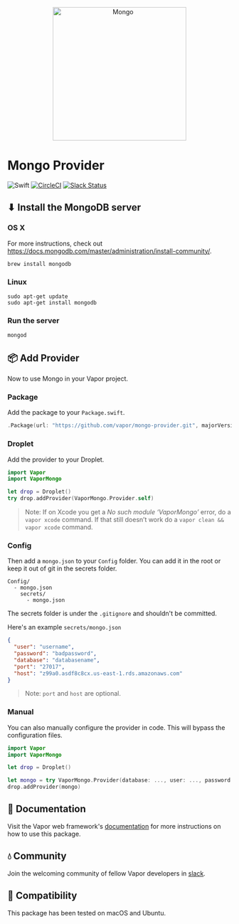 <p align="center">
    <img 
        src="https://thumbsplus.tutsplus.com/uploads/users/1116/posts/24835/preview_image/mongodb-logo.png?height=300&width=300" 
        align="center" 
        alt="Mongo"
        width="300px"
    >
</p>

# Mongo Provider

![Swift](http://img.shields.io/badge/swift-3.0-brightgreen.svg)
[![CircleCI](https://circleci.com/gh/vapor/mongo-provider.svg?style=shield)](https://circleci.com/gh/vapor-community/mongo-provider)
[![Slack Status](http://vapor.team/badge.svg)](http://vapor.team)

## ⬇ Install the MongoDB server

### OS X

For more instructions, check out https://docs.mongodb.com/master/administration/install-community/.

```shell
brew install mongodb
```

### Linux

```shell
sudo apt-get update
sudo apt-get install mongodb
```

### Run the server

```shell
mongod
```

## 📦 Add Provider

Now to use Mongo in your Vapor project.

### Package

Add the package to your `Package.swift`.

```swift
.Package(url: "https://github.com/vapor/mongo-provider.git", majorVersion: 2)
```

### Droplet

Add the provider to your Droplet.

```swift
import Vapor
import VaporMongo

let drop = Droplet()
try drop.addProvider(VaporMongo.Provider.self)
```
> Note: If on Xcode you get a _No such module ‘VaporMongo’_ error, do a `vapor xcode` command. 
> If that still doesn’t work do a `vapor clean && vapor xcode` command.

### Config

Then add a `mongo.json` to your `Config` folder. You can add it in the root or keep it out of git in the secrets folder.

```
Config/
  - mongo.json
    secrets/
      - mongo.json
```

The secrets folder is under the `.gitignore` and shouldn't be committed.

Here's an example `secrets/mongo.json`

```json
{
  "user": "username",
  "password": "badpassword",
  "database": "databasename",
  "port": "27017",
  "host": "z99a0.asdf8c8cx.us-east-1.rds.amazonaws.com"
}
```

> Note: `port` and `host` are optional.

### Manual

You can also manually configure the provider in code. This will bypass the configuration files.

```swift
import Vapor
import VaporMongo

let drop = Droplet()

let mongo = try VaporMongo.Provider(database: ..., user: ..., password: ...)
drop.addProvider(mongo)
```

## 📖 Documentation

Visit the Vapor web framework's [documentation](http://docs.vapor.codes) for more instructions on how to use this package.

## 💧 Community

Join the welcoming community of fellow Vapor developers in [slack](http://vapor.team).

## 🔧 Compatibility

This package has been tested on macOS and Ubuntu.

